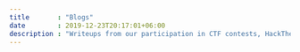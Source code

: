 ```yaml
---
title       : "Blogs"
date        : 2019-12-23T20:17:01+06:00
description : "Writeups from our participation in CTF contests, HackTheBox challenges, Wargames"
---
```

